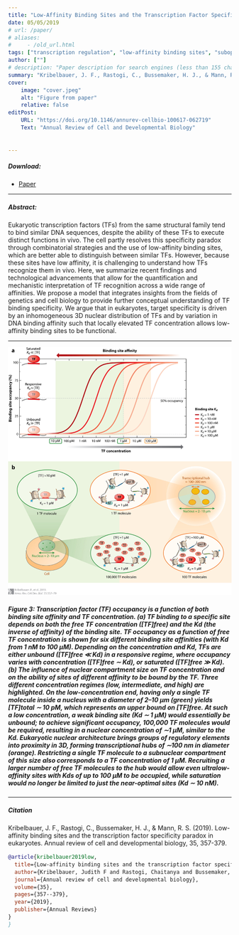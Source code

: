 ```yaml
---
title: "Low-Affinity Binding Sites and the Transcription Factor Specificity Paradox in Eukaryotes" 
date: 05/05/2019
# url: /paper/
# aliases: 
#     - /old_url.html
tags: ["transcription regulation", "low-affinity binding sites", "suboptimal binding sites", "3D genome architecture", "transcriptional hubs", "phase separation", "local transcription factor concentration"]
author: [""]
# description: "Paper description for search engines (less than 155 characters)" 
summary: "Kribelbauer, J. F., Rastogi, C., Bussemaker, H. J., & Mann, R. S. (2019). Low-affinity binding sites and the transcription factor specificity paradox in eukaryotes. Annual review of cell and developmental biology, 35, 357-379."
cover:
    image: "cover.jpeg"
    alt: "Figure from paper"
    relative: false
editPost:
    URL: "https://doi.org/10.1146/annurev-cellbio-100617-062719"
    Text: "Annual Review of Cell and Developmental Biology"


---
```


##### Download:

- [Paper](https://doi.org/10.1146/annurev-cellbio-100617-062719)
<!-- - [Code and data](https://github.com/jukri) -->

---

##### Abstract:

Eukaryotic transcription factors (TFs) from the same structural family tend to bind similar DNA sequences, despite the ability of these TFs to execute distinct functions in vivo. The cell partly resolves this specificity paradox through combinatorial strategies and the use of low-affinity binding sites, which are better able to distinguish between similar TFs. However, because these sites have low affinity, it is challenging to understand how TFs recognize them in vivo. Here, we summarize recent findings and technological advancements that allow for the quantification and mechanistic interpretation of TF recognition across a wide range of affinities. We propose a model that integrates insights from the fields of genetics and cell biology to provide further conceptual understanding of TF binding specificity. We argue that in eukaryotes, target specificity is driven by an inhomogeneous 3D nuclear distribution of TFs and by variation in DNA binding affinity such that locally elevated TF concentration allows low-affinity binding sites to be functional.

---
![](cover.jpeg)
##### Figure 3: Transcription factor (TF) occupancy is a function of both binding site affinity and TF concentration. (a) TF binding to a specific site depends on both the free TF concentration ([TF]free) and the Kd (the inverse of affinity) of the binding site. TF occupancy as a function of free TF concentration is shown for six different binding site affinities (with Kd from 1 nM to 100 μM). Depending on the concentration and Kd, TFs are either unbound ([TF]free ≪ Kd) in a responsive regime, where occupancy varies with concentration ([TF]free ∼ Kd), or saturated ([TF]free ≫ Kd). (b) The influence of nuclear compartment size on TF concentration and on the ability of sites of different affinity to be bound by the TF. Three different concentration regimes (low, intermediate, and high) are highlighted. On the low-concentration end, having only a single TF molecule inside a nucleus with a diameter of 2–10 μm (green) yields [TF]total ∼ 10 pM, which represents an upper bound on [TF]free. At such a low concentration, a weak binding site (Kd ∼ 1 μM) would essentially be unbound; to achieve significant occupancy, 100,000 TF molecules would be required, resulting in a nuclear concentration of ∼1 μM, similar to the Kd. Eukaryotic nuclear architecture brings groups of regulatory elements into proximity in 3D, forming transcriptional hubs of ∼100 nm in diameter (orange). Restricting a single TF molecule to a subnuclear compartment of this size also corresponds to a TF concentration of 1 μM. Recruiting a larger number of free TF molecules to the hub would allow even ultralow-affinity sites with Kds of up to 100 μM to be occupied, while saturation would no longer be limited to just the near-optimal sites (Kd ∼ 10 nM).




---

##### Citation

Kribelbauer, J. F., Rastogi, C., Bussemaker, H. J., & Mann, R. S. (2019). Low-affinity binding sites and the transcription factor specificity paradox in eukaryotes. Annual review of cell and developmental biology, 35, 357-379.

```BibTeX
@article{kribelbauer2019low,
  title={Low-affinity binding sites and the transcription factor specificity paradox in eukaryotes},
  author={Kribelbauer, Judith F and Rastogi, Chaitanya and Bussemaker, Harmen J and Mann, Richard S},
  journal={Annual review of cell and developmental biology},
  volume={35},
  pages={357--379},
  year={2019},
  publisher={Annual Reviews}
}
}
```

<!-- ---

##### Related material

+ [Presentation slides](/presentation.pdf) -->